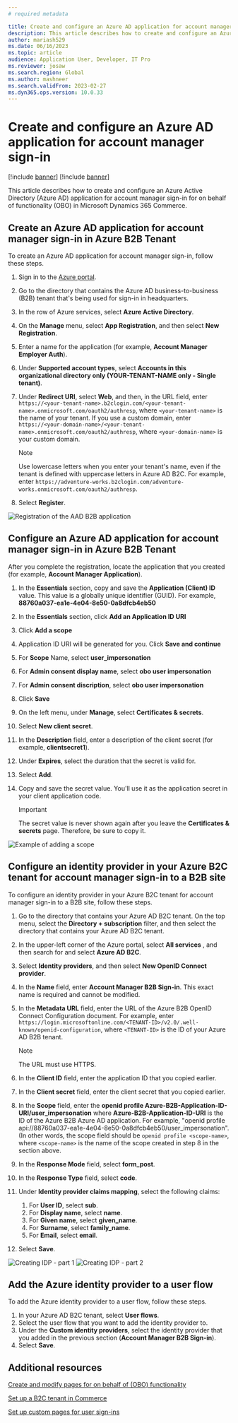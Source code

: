```yaml
---
# required metadata

title: Create and configure an Azure AD application for account manager sign-in
description: This article describes how to create and configure an Azure Active Directory (Azure AD) application for account manager sign-in for on behalf of (OBO) functionality in Microsoft Dynamics 365 Commerce.
author: mariash529
ms.date: 06/16/2023
ms.topic: article
audience: Application User, Developer, IT Pro
ms.reviewer: josaw
ms.search.region: Global
ms.author: mashneer
ms.search.validFrom: 2023-02-27
ms.dyn365.ops.version: 10.0.33
---
```


# Create and configure an Azure AD application for account manager sign-in 

[!include [banner](includes/banner.md)]
[!include [banner](includes/preview-banner.md)]

This article describes how to create and configure an Azure Active Directory (Azure AD) application for account manager sign-in for on behalf of functionality (OBO) in Microsoft Dynamics 365 Commerce.

## Create an Azure AD application for account manager sign-in in Azure B2B Tenant

To create an Azure AD application for account manager sign-in, follow these steps.

1. Sign in to the [Azure portal](https://portal.azure.com/).
1. Go to the directory that contains the Azure AD business-to-business (B2B) tenant that's being used for sign-in in headquarters.
1. In the row of Azure services, select **Azure Active Directory**.
1. On the **Manage** menu, select **App Registration**, and then select **New Registration**.
1. Enter a name for the application (for example, **Account Manager Employer Auth**).
1. Under **Supported account types**, select **Accounts in this organizational directory only (YOUR-TENANT-NAME only - Single tenant)**.
1. Under **Redirect URI**, select **Web**, and then, in the URL field, enter `https://<your-tenant-name>.b2clogin.com/<your-tenant-name>.onmicrosoft.com/oauth2/authresp`, where `<your-tenant-name>` is the name of your tenant. If you use a custom domain, enter `https://<your-domain-name>/<your-tenant-name>.onmicrosoft.com/oauth2/authresp`, where `<your-domain-name>` is your custom domain.

    > [!NOTE]
    > Use lowercase letters when you enter your tenant's name, even if the tenant is defined with uppercase letters in Azure AD B2C. For example, enter `https://adventure-works.b2clogin.com/adventure-works.onmicrosoft.com/oauth2/authresp`.

1. Select **Register**.

![Registration of the AAD B2B application](media/obo-register-application2.png)

## Configure an Azure AD application for account manager sign-in in Azure B2B Tenant

After you complete the registration, locate the application that you created (for example, **Account Manager Application**).

1. In the **Essentials** section, copy and save the **Application (Client) ID** value. This value is a globally unique identifier (GUID). For example, **88760a037-ea1e-4e04-8e50-0a8dfcb4eb50**
1. In the **Essentials** section, click **Add an Application ID URI**
1. Click **Add a scope**
1. Application ID URI will be generated for you. Click **Save and continue**
1. For **Scope** Name, select **user_impersonation**
1. For **Admin consent display name**, select **obo user impersonation**
1. For **Admin consent discription**, select **obo user impersonation**
1. Click **Save**
1. On the left menu, under **Manage**, select **Certificates & secrets**.
1. Select **New client secret**.
1. In the **Description** field, enter a description of the client secret (for example, **clientsecret1**).
1. Under **Expires**, select the duration that the secret is valid for.
1. Select **Add**.
1. Copy and save the secret value. You'll use it as the application secret in your client application code.

    > [!IMPORTANT]
    > The secret value is never shown again after you leave the **Certificates & secrets** page. Therefore, be sure to copy it.

![Example of adding a scope](media/obo-add-scope2.png) 

## Configure an identity provider in your Azure B2C tenant for account manager sign-in to a B2B site

To configure an identity provider in your Azure B2C tenant for account manager sign-in to a B2B site, follow these steps.

1. Go to the directory that contains your Azure AD B2C tenant. On the top menu, select the **Directory + subscription** filter, and then select the directory that contains your Azure AD B2C tenant.
1. In the upper-left corner of the Azure portal, select **All services** , and then search for and select **Azure AD B2C**.
1. Select **Identity providers**, and then select **New OpenID Connect provider**.
1. In the **Name** field, enter **Account Manager B2B Sign-in**. This exact name is required and cannot be modified. 
1. In the **Metadata URL** field, enter the URL of the Azure B2B OpenID Connect Configuration document. For example, enter `https://login.microsoftonline.com/<TENANT-ID>/v2.0/.well-known/openid-configuration`, where `<TENANT-ID>` is the ID of your Azure AD B2B tenant. 

    > [!NOTE]
    > The URL must use HTTPS.

1. In the **Client ID** field, enter the application ID that you copied earlier.
1. In the **Client secret** field, enter the client secret that you copied earlier.
1. In the **Scope** field, enter the **openid profile Azure-B2B-Application-ID-URI/user_impersonation** where **Azure-B2B-Application-ID-URI** is the ID of the Azure B2B Azure AD application. For example, "openid profile api://88760a037-ea1e-4e04-8e50-0a8dfcb4eb50/user_impersonation". (In other words, the scope field should be `openid profile <scope-name>`, where `<scope-name>` is the name of the scope created in step 8 in the section above. 
1. In the **Response Mode** field, select **form\_post**.
1. In the **Response Type** field, select **code**.   
1. Under **Identity provider claims mapping**, select the following claims:
 
    1. For **User ID**, select **sub**.
    1. For **Display name**, select **name**.
    1. For **Given name**, select **given\_name**.
    1. For **Surname**, select **family\_name**.
    1. For **Email**, select **email**.
1. Select **Save**.

![Creating IDP - part 1](media/obo-configure-custom-IDP2.png)
![Creating IDP - part 2](media/obo-configure-IDP-part2.png)

## Add the Azure identity provider to a user flow

To add the Azure identity provider to a user flow, follow these steps.

1. In your Azure AD B2C tenant, select **User flows**.
1. Select the user flow that you want to add the identity provider to.
1. Under the **Custom identity providers**, select the identity provider that you added in the previous section (**Account Manager B2B Sign-in**).
1. Select **Save**.

## Additional resources

[Create and modify pages for on behalf of (OBO) functionality](obo-add-pages-site-builder.md)

[Set up a B2C tenant in Commerce](set-up-b2c-tenant.md)

[Set up custom pages for user sign-ins](custom-pages-user-logins.md)
